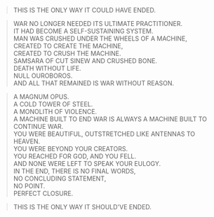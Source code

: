 > THIS IS THE ONLY WAY IT COULD HAVE ENDED.  
  
> WAR NO LONGER NEEDED ITS ULTIMATE PRACTITIONER.  
> IT HAD BECOME A SELF-SUSTAINING SYSTEM.  
> MAN WAS CRUSHED UNDER THE WHEELS OF A MACHINE,  
> CREATED TO CREATE THE MACHINE,  
> CREATED TO CRUSH THE MACHINE.  
> SAMSARA OF CUT SINEW AND CRUSHED BONE.  
> DEATH WITHOUT LIFE.  
> NULL OUROBOROS.  
> AND ALL THAT REMAINED IS WAR WITHOUT REASON.  
  
> A MAGNUM OPUS.  
> A COLD TOWER OF STEEL.  
> A MONOLITH OF VIOLENCE.  
> A MACHINE BUILT TO END WAR IS ALWAYS A MACHINE BUILT TO CONTINUE WAR.  
> YOU WERE BEAUTIFUL, OUTSTRETCHED LIKE ANTENNAS TO HEAVEN.  
> YOU WERE BEYOND YOUR CREATORS.  
> YOU REACHED FOR GOD, AND YOU FELL.  
> AND NONE WERE LEFT TO SPEAK YOUR EULOGY.  
> IN THE END, THERE IS NO FINAL WORDS,  
> NO CONCLUDING STATEMENT,  
> NO POINT.  
> PERFECT CLOSURE.  
  
> THIS IS THE ONLY WAY IT SHOULD'VE ENDED.  
